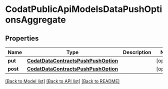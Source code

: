 # CodatPublicApiModelsDataPushOptionsAggregate


## Properties
Name | Type | Description | Notes
------------ | ------------- | ------------- | -------------
**put** | [**CodatDataContractsPushPushOption**](CodatDataContractsPushPushOption.md) |  | [optional] 
**post** | [**CodatDataContractsPushPushOption**](CodatDataContractsPushPushOption.md) |  | [optional] 

[[Back to Model list]](../README.md#documentation-for-models) [[Back to API list]](../README.md#documentation-for-api-endpoints) [[Back to README]](../README.md)


